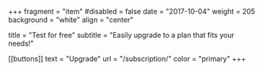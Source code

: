 +++
fragment = "item"
#disabled = false
date = "2017-10-04"
weight = 205
background = "white"
align = "center"

title = "Test for free"
subtitle = "Easily upgrade to a plan that fits your needs!"

[[buttons]]
  text = "Upgrade"
  url = "/subscription/"
  color = "primary"
+++
